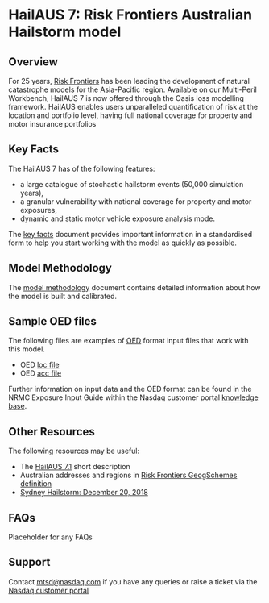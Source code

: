 # HailAUS 7: Risk Frontiers Australian Hailstorm model

## Overview
For 25 years, [Risk Frontiers][WEBSITE] has been leading the development of natural catastrophe models for the Asia-Pacific region.
Available on our Multi-Peril Workbench, HailAUS 7 is now offered through the Oasis loss modelling framework. HailAUS 
enables users unparalleled quantification of risk at the location and portfolio level, having full national coverage 
for property and motor insurance portfolios

## Key Facts
The HailAUS 7 has of the following features:
- a large catalogue of stochastic hailstorm events (50,000 simulation years),
- a granular vulnerability with national coverage for property and motor exposures,
- dynamic and static motor vehicle exposure analysis mode.

The [key facts][VENDOR_MODEL_KF] document provides important information in a standardised form to help you start 
working with the model as quickly as possible.

## Model Methodology
The [model methodology][VENDOR_MODEL_MM] document contains detailed information about how the model is built and 
calibrated.

## Sample OED files
The following files are examples of [OED] format input files that work with this model.
- OED [loc file][OED_LOC]
- OED [acc file][OED_ACC]

[//]: # (Nasdaq generic information on OED - DO NOT REMOVE)
Further information on input data and the OED format can be found in the NRMC Exposure Input Guide within the Nasdaq 
customer portal [knowledge base][NKB].

## Other Resources

The following resources may be useful:
- The [HailAUS 7.1][HailAUS7_2pager] short description
- Australian addresses and regions in [Risk Frontiers GeogSchemes definition][RiskFrontiers_GeogSchemes.xslx]
- [Sydney Hailstorm: December 20, 2018][NEWSLETTER]

## FAQs
Placeholder for any FAQs

## Support
[//]: # (Nasdaq Support - DO NOT REMOVE)
Contact [mtsd@nasdaq.com](mailto:mtsd@nasdaq.com?subject=NRMC%20|%20Vendor%20Model%20-%20Your%20Subject) 
if you have any queries or raise a ticket via the [Nasdaq customer portal][NCP]

[//]: # (VENDOR links references - not visible)
   [VENDOR_MODEL_KF]: <Risk_Frontiers_AU_Hail-NRMC_Key_Facts_v1.0.pdf>
   [VENDOR_MODEL_MM]: <HailAUS_7_Methodology_Documentation_[NRMC].pdf>
   [WEBSITE]: <https://riskfrontiers.com/>
   [OED_ACC]: <https://github.com/risk-frontiers/InputExposure/blob/master/OED/samples/AU_HL_test1_acc.csv>
   [OED_LOC]: <https://github.com/risk-frontiers/InputExposure/blob/master/OED/samples/AU_HL_test1_500_loc.csv>
   [RiskFrontiers_GeogSchemes.xslx]: <https://github.com/risk-frontiers/InputExposure/blob/master/OED/RiskFrontiers_GeogSchemes.xlsx>
   [HailAUS7_2pager]: <https://riskfrontiers.com/rf2018/wp-content/uploads/2019/10/HailAUS-7.0-Model-2019.pdf>
   [NEWSLETTER]: <https://riskfrontiers.com/rf2018/wp-content/uploads/2019/03/RF_Newsletter_Volume18_Issue2_March_2019.pdf>

[//]: # (Nasdaq links references - DO NOT REMOVE)
   [OED]: <https://github.com/OasisLMF/OpenDataStandards>
   [NKB]: <https://customer-support.nasdaq.com/kb/display/NRMC>
   [NCP]: <https://customer-support.nasdaq.com/jira/servicedesk/customerportal/7>
   [OED]: <https://github.com/OasisLMF/OpenDataStandards>
